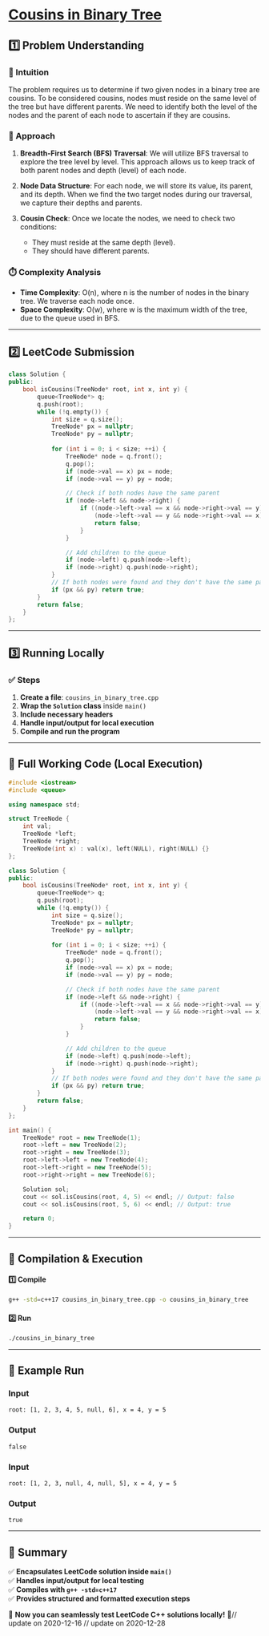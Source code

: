 # **[Cousins in Binary Tree](https://leetcode.com/problems/cousins-in-binary-tree/description/)**  

## **1️⃣ Problem Understanding**  
### **📌 Intuition**  
The problem requires us to determine if two given nodes in a binary tree are cousins. To be considered cousins, nodes must reside on the same level of the tree but have different parents. We need to identify both the level of the nodes and the parent of each node to ascertain if they are cousins.

### **🚀 Approach**  
1. **Breadth-First Search (BFS) Traversal**: We will utilize BFS traversal to explore the tree level by level. This approach allows us to keep track of both parent nodes and depth (level) of each node.
  
2. **Node Data Structure**: For each node, we will store its value, its parent, and its depth. When we find the two target nodes during our traversal, we capture their depths and parents.

3. **Cousin Check**: Once we locate the nodes, we need to check two conditions:
   - They must reside at the same depth (level).
   - They should have different parents.

### **⏱️ Complexity Analysis**  
- **Time Complexity**: O(n), where n is the number of nodes in the binary tree. We traverse each node once.
- **Space Complexity**: O(w), where w is the maximum width of the tree, due to the queue used in BFS.

---  

## **2️⃣ LeetCode Submission**  
```cpp
class Solution {
public:
    bool isCousins(TreeNode* root, int x, int y) {
        queue<TreeNode*> q;
        q.push(root);
        while (!q.empty()) {
            int size = q.size();
            TreeNode* px = nullptr;
            TreeNode* py = nullptr;
            
            for (int i = 0; i < size; ++i) {
                TreeNode* node = q.front();
                q.pop();
                if (node->val == x) px = node;
                if (node->val == y) py = node;

                // Check if both nodes have the same parent
                if (node->left && node->right) {
                    if ((node->left->val == x && node->right->val == y) || 
                        (node->left->val == y && node->right->val == x)) {
                        return false;
                    }
                }

                // Add children to the queue
                if (node->left) q.push(node->left);
                if (node->right) q.push(node->right);
            }
            // If both nodes were found and they don't have the same parent
            if (px && py) return true;
        }
        return false;
    }
};
```  

---  

## **3️⃣ Running Locally**  
### **✅ Steps**  
1. **Create a file**: `cousins_in_binary_tree.cpp`  
2. **Wrap the `Solution` class** inside `main()`  
3. **Include necessary headers**  
4. **Handle input/output for local execution**  
5. **Compile and run the program**  

---  

## **📝 Full Working Code (Local Execution)**  
```cpp
#include <iostream>
#include <queue>

using namespace std;

struct TreeNode {
    int val;
    TreeNode *left;
    TreeNode *right;
    TreeNode(int x) : val(x), left(NULL), right(NULL) {}
};

class Solution {
public:
    bool isCousins(TreeNode* root, int x, int y) {
        queue<TreeNode*> q;
        q.push(root);
        while (!q.empty()) {
            int size = q.size();
            TreeNode* px = nullptr;
            TreeNode* py = nullptr;
            
            for (int i = 0; i < size; ++i) {
                TreeNode* node = q.front();
                q.pop();
                if (node->val == x) px = node;
                if (node->val == y) py = node;

                // Check if both nodes have the same parent
                if (node->left && node->right) {
                    if ((node->left->val == x && node->right->val == y) || 
                        (node->left->val == y && node->right->val == x)) {
                        return false;
                    }
                }

                // Add children to the queue
                if (node->left) q.push(node->left);
                if (node->right) q.push(node->right);
            }
            // If both nodes were found and they don't have the same parent
            if (px && py) return true;
        }
        return false;
    }
};

int main() {
    TreeNode* root = new TreeNode(1);
    root->left = new TreeNode(2);
    root->right = new TreeNode(3);
    root->left->left = new TreeNode(4);
    root->left->right = new TreeNode(5);
    root->right->right = new TreeNode(6);

    Solution sol;
    cout << sol.isCousins(root, 4, 5) << endl; // Output: false
    cout << sol.isCousins(root, 5, 6) << endl; // Output: true

    return 0;
}
```  

---  

## **🔧 Compilation & Execution**  
#### **1️⃣ Compile**  
```bash
g++ -std=c++17 cousins_in_binary_tree.cpp -o cousins_in_binary_tree
```  

#### **2️⃣ Run**  
```bash
./cousins_in_binary_tree
```  

---  

## **🎯 Example Run**  
### **Input**  
```
root: [1, 2, 3, 4, 5, null, 6], x = 4, y = 5
```  
### **Output**  
```
false
```
### **Input**  
```
root: [1, 2, 3, null, 4, null, 5], x = 4, y = 5
```  
### **Output**  
```
true
```  

---  

## **📌 Summary**  
✅ **Encapsulates LeetCode solution inside `main()`**  
✅ **Handles input/output for local testing**  
✅ **Compiles with `g++ -std=c++17`**  
✅ **Provides structured and formatted execution steps**  

🚀 **Now you can seamlessly test LeetCode C++ solutions locally!** 🚀// update on 2020-12-16
// update on 2020-12-28
